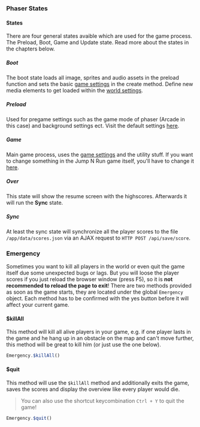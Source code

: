 
### Phaser States

#### States
There are four general states avaible which are used for the game process. The Preload, Boot, Game and Update
state. Read more about the states in the chapters below.

##### Boot
The boot state loads all image, sprites and audio assets in the preload function and
sets the basic [game settings](https://github.com/janbiasi/pixel-run/blob/master/app/provider/settings.js)
in the create method. Define new media elements to get loaded within the [world settings](https://github.com/janbiasi/pixel-run/blob/master/app/provider/settings.js#L55).

##### Preload
Used for pregame settings such as the game mode of phaser (Arcade in this case) and background settings ect. Visit the default settings [here](https://github.com/janbiasi/pixel-run/blob/master/app/states/preload.js).

##### Game
Main game process, uses the [game settings](https://github.com/janbiasi/pixel-run/blob/master/app/provider/settings.js) and
the utility stuff. If you want to change something in the Jump N Run game itself, you'll have to change it [here](https://github.com/janbiasi/pixel-run/blob/master/app/states/game.js).

##### Over
This state will show the resume screen with the highscores. Afterwards it will run the **Sync** state.

##### Sync
At least the sync state will synchronize all the player scores to the file <code>/app/data/scores.json</code> via an
AJAX request to <code>HTTP POST /api/save/score</code>.

### Emergency
Sometimes you want to kill all players in the world or even quit the game itself due some
unexpected bugs or lags. But you will loose the player scores if you just reload the browser window (press F5), so it
is **not recommended to reload the page to exit**! There are two methods provided as soon as the game starts,
they are located under the global <code>Emergency</code> object. Each method has to be confirmed with the yes button before
it will affect your current game.

#### $killAll
This method will kill all alive players in your game, e.g. if one player lasts in the game and he hang up in an obstacle on the map
and can't move further, this method will be great to kill him (or just use the one below).

```js
Emergency.$killAll()
```

#### $quit
This method will use the <code>$killAll</code> method and additionally exits the game, saves the scores and display
the overview like every player would die.

> You can also use the shortcut keycombination <code>Ctrl + Y</code> to quit the game!

```js
Emergency.$quit()
```
